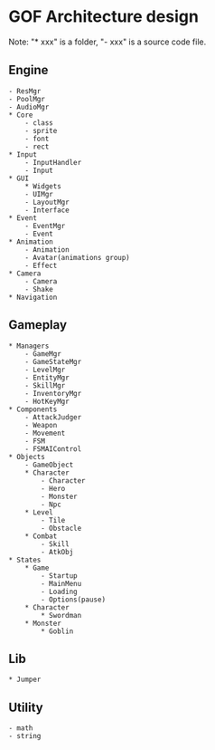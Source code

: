 # GOF Architecture design

Note: "* xxx" is a folder, "- xxx" is a source code file.

## Engine
    - ResMgr
    - PoolMgr
    - AudioMgr
    * Core
        - class
        - sprite
        - font
        - rect
    * Input
        - InputHandler
        - Input
    * GUI
        * Widgets
        - UIMgr
        - LayoutMgr
        - Interface
    * Event
        - EventMgr
        - Event
    * Animation
        - Animation
        - Avatar(animations group)
        - Effect
    * Camera
        - Camera
        - Shake
    * Navigation

## Gameplay
    * Managers
        - GameMgr
        - GameStateMgr
        - LevelMgr
        - EntityMgr
        - SkillMgr
        - InventoryMgr
        - HotKeyMgr
    * Components
        - AttackJudger
        - Weapon
        - Movement
        - FSM
        - FSMAIControl
    * Objects
        - GameObject
        * Character
            - Character
            - Hero
            - Monster
            - Npc
        * Level
            - Tile
            - Obstacle
        * Combat
            - Skill
            - AtkObj
    * States
        * Game
            - Startup
            - MainMenu
            - Loading
            - Options(pause)
        * Character
            * Swordman
        * Monster
            * Goblin

## Lib
    * Jumper

## Utility
    - math
    - string